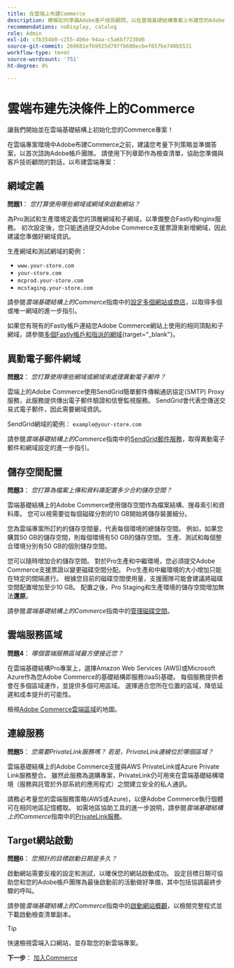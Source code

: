 ```yaml
---
title: 在雲端上布建Commerce
description: 瞭解如何準備Adobe客戶技術顧問，以在雲端基礎結構專案上布建您的Adobe Commerce。
recommendations: noDisplay, catalog
role: Admin
exl-id: cfb354b0-c255-4b6e-94aa-c5a6bf7230d6
source-git-commit: 269681efb9925d78ffb608ecbef657be740b5531
workflow-type: tm+mt
source-wordcount: '751'
ht-degree: 0%

---
```


# 雲端布建先決條件上的Commerce

讓我們開始並在雲端基礎結構上初始化您的Commerce專案！

在雲端專案環境中Adobe布建Commerce之前，建議您考量下列策略並準備答案，以首次諮詢Adobe帳戶團隊。 請使用下列章節作為檢查清單，協助您準備與客戶技術顧問的對話，以布建雲端專案：

## 網域定義

**問題1**： _您打算使用哪些網域或網域來啟動網站？_

為Pro測試和生產環境定義您的頂層網域和子網域，以準備整合Fastly和nginx服務。 初次設定後，您只能透過提交Adobe Commerce支援票證來新增網域，因此建議您準備好網域資訊。

生產網域和測試網域的範例：

- `www.your-store.com`
- `your-store.com`
- `mcprod.your-store.com`
- `mcstaging.your-store.com`

請參閱&#x200B;_雲端基礎結構上的Commerce_&#x200B;指南中的[設定多個網站或商店](../cloud-guide/store/multiple-sites.md)，以取得多個或唯一網域的進一步指引。

如果您有現有的Fastly帳戶連結您Adobe Commerce網站上使用的相同頂點和子網域，請參閱[多個Fastly帳戶和指派的網域](https://experienceleague.adobe.com/en/docs/commerce-cloud-service/user-guide/cdn/fastly#multiple-fastly-accounts-and-assigned-domains){target="_blank"}。

## 異動電子郵件網域

**問題2**： _您打算使用哪些網域或網域來處理異動電子郵件？_

雲端上的Adobe Commerce使用SendGrid簡單郵件傳輸通訊協定(SMTP) Proxy服務，此服務提供傳出電子郵件驗證和信譽監視服務。 SendGrid會代表您傳送交易式電子郵件，因此需要網域資訊。

SendGrid網域的範例： `example@your-store.com`

請參閱&#x200B;_雲端基礎結構上的Commerce_&#x200B;指南中的[SendGrid郵件服務](../cloud-guide/project/sendgrid.md)，取得異動電子郵件和網域設定的進一步指引。

## 儲存空間配置

**問題3**： _您打算為檔案上傳和資料庫配置多少合約儲存空間？_

雲端基礎結構上的Adobe Commerce使用儲存空間作為檔案結構、搜尋索引和資料庫。 您可以視需要從每個磁碟分割的10 GB開始將儲存裝置細分。

您為雲端專案所訂約的儲存空間量，代表每個環境的總儲存空間。 例如，如果您購買50 GB的儲存空間，則每個環境有50 GB的儲存空間。 生產、測試和每個整合環境分別有50 GB的個別儲存空間。

您可以隨時增加合約儲存空間。 對於Pro生產和中繼環境，您必須提交Adobe Commerce支援票證以變更磁碟空間分配。 Pro生產和中繼環境的大小增加只能在特定的間隔進行。 根據您目前的磁碟空間使用量，支援團隊可能會建議將磁碟空間配置增加至少10 GB。 配置之後，Pro Staging和生產環境的儲存空間增加無法&#x200B;**還原**。

請參閱&#x200B;_雲端基礎結構上的Commerce_&#x200B;指南中的[管理磁碟空間](../cloud-guide/storage/manage-disk-space.md)。

## 雲端服務區域

**問題4**： _哪個雲端服務區域最方便接近您？_

在雲端基礎結構Pro專案上，選擇Amazon Web Services (AWS)或Microsoft Azure作為您Adobe Commerce的基礎結構即服務(IaaS)基礎。 每個服務提供者會在多個區域運作，並提供多個可用區域。 選擇適合您所在位置的區域，降低延遲和成本提升的可能性。

檢視[Adobe Commerce雲端區域](../cloud-guide/overview.md)的地圖。

## 連線服務

**問題5**： _您需要PrivateLink服務嗎？ 若是，PrivateLink連線位於哪個區域？_

雲端基礎結構上的Adobe Commerce支援與AWS PrivateLink或Azure Private Link服務整合。 雖然此服務為選購專案，PrivateLink仍可用來在雲端基礎結構環境（服務與託管於外部系統的應用程式）之間建立安全的私人通訊。

請務必考量您的雲端服務策略(AWS或Azure)，以便Adobe Commerce執行個體可在相同地區記憶體取。 如需地區協助工具的進一步說明，請參閱&#x200B;_雲端基礎結構上的Commerce_&#x200B;指南中的[PrivateLink服務](../cloud-guide/development/privatelink-service.md)。

## Target網站啟動

**問題6**： _您預計的目標啟動日期是多久？_

啟動網站需要反複的設定和測試，以確保您的網站啟動成功。 設定目標日期可協助您和您的Adobe帳戶團隊為最後啟動前的活動做好準備，其中包括協調最終步驟的呼叫。

請參閱&#x200B;_雲端基礎結構上的Commerce_&#x200B;指南中的[啟動網站概觀](../cloud-guide/launch/overview.md)，以檢閱完整程式並下載啟動檢查清單副本。

>[!TIP]
>
> 快速檢視雲端入口網站，並存取您的新雲端專案。
>
>**下一步**： [加入Commerce](onboarding.md)
